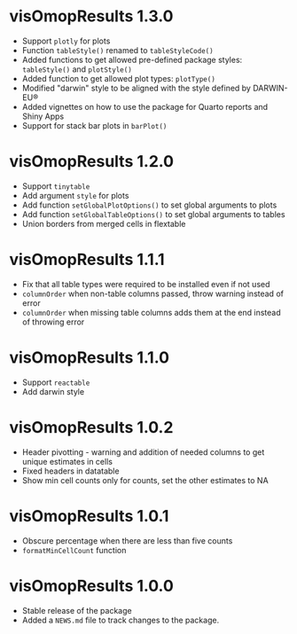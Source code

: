 # visOmopResults 1.3.0

* Support `plotly` for plots
* Function `tableStyle()` renamed to `tableStyleCode()`
* Added functions to get allowed pre-defined package styles: `tableStyle()` and `plotStyle()`
* Added function to get allowed plot types: `plotType()`
* Modified "darwin" style to be aligned with the style defined by DARWIN-EU®
* Added vignettes on how to use the package for Quarto reports and Shiny Apps
* Support for stack bar plots in `barPlot()`


# visOmopResults 1.2.0

* Support `tinytable`
* Add argument `style` for plots
* Add function `setGlobalPlotOptions()` to set global arguments to plots
* Add function `setGlobalTableOptions()` to set global arguments to tables
* Union borders from merged cells in flextable


# visOmopResults 1.1.1

* Fix that all table types were required to be installed even if not used 
* `columnOrder` when non-table columns passed, throw warning instead of error
* `columnOrder` when missing table columns adds them at the end instead of throwing error 

# visOmopResults 1.1.0

* Support `reactable` 
* Add darwin style 

# visOmopResults 1.0.2

* Header pivotting - warning and addition of needed columns to get unique estimates in cells
* Fixed headers in datatable 
* Show min cell counts only for counts, set the other estimates to NA

# visOmopResults 1.0.1

* Obscure percentage when there are less than five counts 
* `formatMinCellCount` function 

# visOmopResults 1.0.0

* Stable release of the package
* Added a `NEWS.md` file to track changes to the package.
